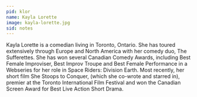```yaml
---
pid: klor
name: Kayla Lorette
image: kayla-lorette.jpg
sid: notes
---
```

Kayla Lorette is a comedian living in Toronto, Ontario. She has toured extensively through Europe and North America with her comedy duo, The Sufferettes. She has won several Canadian Comedy Awards, including Best Female Improviser, Best Improv Troupe and Best Female Performance in a Webseries for her role in Space Riders: Division Earth. Most recently, her short film She Stoops to Conquer, (which she co-wrote and starred in), premier at the Toronto International Film Festival and won the Canadian Screen Award for Best Live Action Short Drama.
